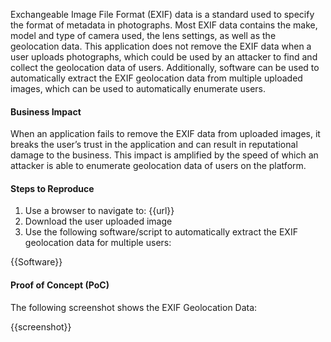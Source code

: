 Exchangeable Image File Format (EXIF) data is a standard used to specify the format of metadata in photographs. Most EXIF data contains the make, model and type of camera used, the lens settings, as well as the geolocation data. This application does not remove the EXIF data when a user uploads photographs, which could be used by an attacker to find and collect the geolocation data of users. Additionally, software can be used to automatically extract the EXIF geolocation data from multiple uploaded images, which can be used to automatically enumerate users.

#### Business Impact

When an application fails to remove the EXIF data from uploaded images, it breaks the user’s trust in the application and can result in reputational damage to the business. This impact is amplified by the speed of which an attacker is able to enumerate geolocation data of users on the platform.

#### Steps to Reproduce

1. Use a browser to navigate to: {{url}}
1. Download the user uploaded image
1. Use the following software/script to automatically extract the EXIF geolocation data for multiple users:

{{Software}}

#### Proof of Concept (PoC)

The following screenshot shows the EXIF Geolocation Data:

{{screenshot}}
